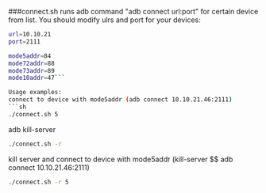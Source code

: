 ###connect.sh
runs adb command "adb connect url:port" for certain device from list.
You should modify ulrs and port for your devices: 
```sh
url=10.10.21
port=2111

mode5addr=84
mode72addr=88
mode73addr=89
mode10addr=47```

Usage examples:
connect to device with mode5addr (adb connect 10.10.21.46:2111)
```sh
./connect.sh 5
```
adb kill-server
```sh
./connect.sh -r
```
kill server and connect to device with mode5addr (kill-server $$ adb connect 10.10.21.46:2111)
```sh
./connect.sh -r 5
```